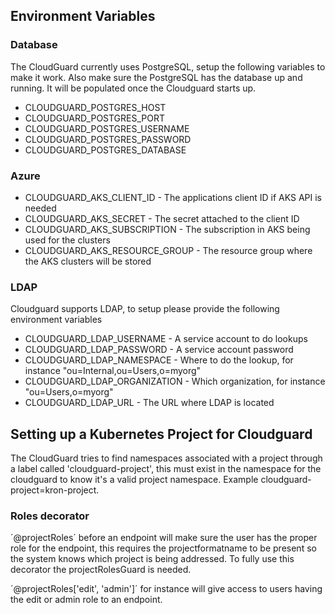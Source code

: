 ## Environment Variables
### Database 
The CloudGuard currently uses PostgreSQL, setup the following variables to make it work. Also make sure the PostgreSQL has the database up and running. It will be populated once the Cloudguard starts up.
* CLOUDGUARD_POSTGRES_HOST
* CLOUDGUARD_POSTGRES_PORT
* CLOUDGUARD_POSTGRES_USERNAME
* CLOUDGUARD_POSTGRES_PASSWORD
* CLOUDGUARD_POSTGRES_DATABASE

### Azure
* CLOUDGUARD_AKS_CLIENT_ID - The applications client ID if AKS API is needed
* CLOUDGUARD_AKS_SECRET - The secret attached to the client ID
* CLOUDGUARD_AKS_SUBSCRIPTION - The subscription in AKS being used for the clusters 
* CLOUDGUARD_AKS_RESOURCE_GROUP - The resource group where the AKS clusters will be stored

### LDAP
Cloudguard supports LDAP, to setup please provide the following environment variables
* CLOUDGUARD_LDAP_USERNAME - A service account to do lookups 
* CLOUDGUARD_LDAP_PASSWORD - A service account password
* CLOUDGUARD_LDAP_NAMESPACE - Where to do the lookup, for instance "ou=Internal,ou=Users,o=myorg" 
* CLOUDGUARD_LDAP_ORGANIZATION - Which organization, for instance "ou=Users,o=myorg"
* CLOUDGUARD_LDAP_URL - The URL where LDAP is located

## Setting up a Kubernetes Project for Cloudguard
The CloudGuard tries to find namespaces associated with a project through a label called 'cloudguard-project', this must exist
in the namespace for the cloudguard to know it's a valid project namespace. Example cloudguard-project=kron-project.

### Roles decorator
´@projectRoles´ before an endpoint will make sure the user has the proper role for the endpoint, this requires the projectformatname to be present so the system knows which project is being addressed. To fully use this decorator the projectRolesGuard is needed. 

´@projectRoles['edit', 'admin']´ for instance will give access to users having the edit or admin role to an endpoint.